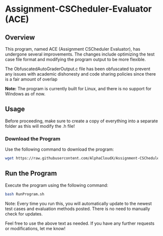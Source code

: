# Assignment-CSCheduler-Evaluator (ACE)

## Overview

This program, named ACE (Assignment CSCheduler Evaluator), has undergone several improvements. The changes include optimizing the test case file format and modifying the program output to be more flexible.

The ObfuscatedAutoGraderOutput.c file has been obfuscated to prevent any issues with academic dishonesty and code sharing policies since there is a fair amount of overlap

**Note:** The program is currently built for Linux, and there is no support for Windows as of now.

## Usage

Before proceeding, make sure to create a copy of everything into a separate folder as this will modify the .h file!

### Download the Program

Use the following command to download the program:

```bash
wget https://raw.githubusercontent.com/AlphaCloudX/Assignment-CSCheduler-Evaluator/main/RunProgram.sh
```
## Run the Program
Execute the program using the following command:
```bash
bash RunProgram.sh
```

Note: Every time you run this, you will automatically update to the newest test cases and evaluation methods posted. There is no need to manually check for updates.

Feel free to use the above text as needed. If you have any further requests or modifications, let me know!

